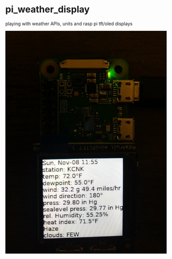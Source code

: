 # pi_weather_display
playing with weather APIs, units and rasp pi tft/oled displays


![](https://raw.githubusercontent.com/ssk8/pi_weather_display/main/2020-11-08-180548.jpeg)
